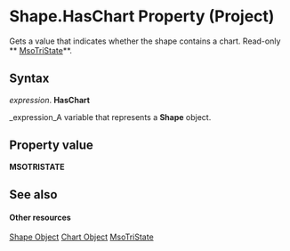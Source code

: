 
# Shape.HasChart Property (Project)
Gets a value that indicates whether the shape contains a chart. Read-only  ** [MsoTriState](http://msdn.microsoft.com/en-us/library/office/ff860737%28v=office.15%29)**.

## Syntax

 _expression_. **HasChart**

 _expression_A variable that represents a  **Shape** object.


## Property value

 **MSOTRISTATE**


## See also


#### Other resources


 [Shape Object](d2b32bcd-5595-a4a7-9772-feb25fd0103a.md)
 [Chart Object](810d4ec1-69d2-c432-b9da-57042b783b85.md)
 [MsoTriState](http://msdn.microsoft.com/en-us/library/office/ff860737%28v=office.15%29)
